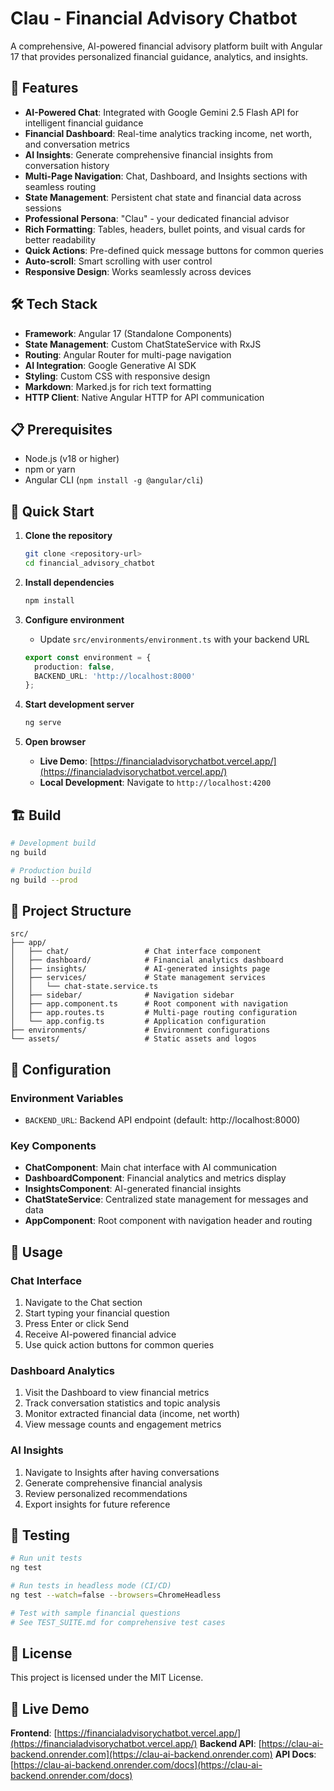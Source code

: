# Clau - Financial Advisory Chatbot

A comprehensive, AI-powered financial advisory platform built with Angular 17 that provides personalized financial guidance, analytics, and insights.

## 🚀 Features

- **AI-Powered Chat**: Integrated with Google Gemini 2.5 Flash API for intelligent financial guidance
- **Financial Dashboard**: Real-time analytics tracking income, net worth, and conversation metrics
- **AI Insights**: Generate comprehensive financial insights from conversation history
- **Multi-Page Navigation**: Chat, Dashboard, and Insights sections with seamless routing
- **State Management**: Persistent chat state and financial data across sessions
- **Professional Persona**: "Clau" - your dedicated financial advisor
- **Rich Formatting**: Tables, headers, bullet points, and visual cards for better readability
- **Quick Actions**: Pre-defined quick message buttons for common queries
- **Auto-scroll**: Smart scrolling with user control
- **Responsive Design**: Works seamlessly across devices

## 🛠️ Tech Stack

- **Framework**: Angular 17 (Standalone Components)
- **State Management**: Custom ChatStateService with RxJS
- **Routing**: Angular Router for multi-page navigation
- **AI Integration**: Google Generative AI SDK
- **Styling**: Custom CSS with responsive design
- **Markdown**: Marked.js for rich text formatting
- **HTTP Client**: Native Angular HTTP for API communication

## 📋 Prerequisites

- Node.js (v18 or higher)
- npm or yarn
- Angular CLI (`npm install -g @angular/cli`)

## 🚀 Quick Start

1. **Clone the repository**
   ```bash
   git clone <repository-url>
   cd financial_advisory_chatbot
   ```

2. **Install dependencies**
   ```bash
   npm install
   ```

3. **Configure environment**
   - Update `src/environments/environment.ts` with your backend URL
   ```typescript
   export const environment = {
     production: false,
     BACKEND_URL: 'http://localhost:8000'
   };
   ```

4. **Start development server**
   ```bash
   ng serve
   ```

5. **Open browser**
   - **Live Demo**: [https://financialadvisorychatbot.vercel.app/](https://financialadvisorychatbot.vercel.app/)
   - **Local Development**: Navigate to `http://localhost:4200`

## 🏗️ Build

```bash
# Development build
ng build

# Production build
ng build --prod
```


## 📁 Project Structure

```
src/
├── app/
│   ├── chat/                 # Chat interface component
│   ├── dashboard/            # Financial analytics dashboard
│   ├── insights/             # AI-generated insights page
│   ├── services/             # State management services
│   │   └── chat-state.service.ts
│   ├── sidebar/              # Navigation sidebar
│   ├── app.component.ts      # Root component with navigation
│   ├── app.routes.ts         # Multi-page routing configuration
│   └── app.config.ts         # Application configuration
├── environments/             # Environment configurations
└── assets/                   # Static assets and logos
```

## 🔧 Configuration

### Environment Variables
- `BACKEND_URL`: Backend API endpoint (default: http://localhost:8000)

### Key Components
- **ChatComponent**: Main chat interface with AI communication
- **DashboardComponent**: Financial analytics and metrics display
- **InsightsComponent**: AI-generated financial insights
- **ChatStateService**: Centralized state management for messages and data
- **AppComponent**: Root component with navigation header and routing

## 🎯 Usage

### Chat Interface
1. Navigate to the Chat section
2. Start typing your financial question
3. Press Enter or click Send
4. Receive AI-powered financial advice
5. Use quick action buttons for common queries

### Dashboard Analytics
1. Visit the Dashboard to view financial metrics
2. Track conversation statistics and topic analysis
3. Monitor extracted financial data (income, net worth)
4. View message counts and engagement metrics

### AI Insights
1. Navigate to Insights after having conversations
2. Generate comprehensive financial analysis
3. Review personalized recommendations
4. Export insights for future reference

## 🧪 Testing

```bash
# Run unit tests
ng test

# Run tests in headless mode (CI/CD)
ng test --watch=false --browsers=ChromeHeadless

# Test with sample financial questions
# See TEST_SUITE.md for comprehensive test cases
```

## 📄 License

This project is licensed under the MIT License.

## 🚀 Live Demo

**Frontend**: [https://financialadvisorychatbot.vercel.app/](https://financialadvisorychatbot.vercel.app/)
**Backend API**: [https://clau-ai-backend.onrender.com](https://clau-ai-backend.onrender.com)
**API Docs**: [https://clau-ai-backend.onrender.com/docs](https://clau-ai-backend.onrender.com/docs)